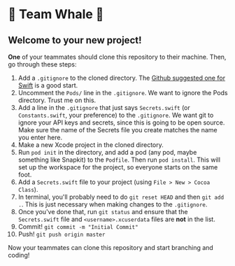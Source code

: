 # 🐋 Team Whale 🐋

## Welcome to your new project!

**One** of your teammates should clone this repository to their machine. Then, go through these steps:

1. Add a `.gitignore` to the cloned directory. The [Github suggested one for Swift](https://github.com/github/gitignore/blob/master/Swift.gitignore) is a good start.
2. Uncomment the `Pods/` line in the `.gitignore`. We want to ignore the Pods directory. Trust me on this.
3. Add a line in the `.gitignore` that just says `Secrets.swift` (or `Constants.swift`, your preference) to the `.gitignore`. We want git to ignore your API keys and secrets, since this is going to be open source. Make sure the name of the Secrets file you create matches the name you enter here.
4. Make a new Xcode project in the cloned directory.
5. Run `pod init` in the directory, and add a pod (any pod, maybe something like Snapkit) to the `Podfile`. Then run `pod install`. This will set up the workspace for the project, so everyone starts on the same foot.
6. Add a `Secrets.swift` file to your project (using `File > New > Cocoa Class`).
7. In terminal, you'll probably need to do `git reset HEAD` and then `git add .`. This is just necessary when making changes to the `.gitignore`.
8. Once you've done that, run `git status` and ensure that the `Secrets.swift` file and `<username>.xcuserdata` files are **not** in the list.
9. Commit! `git commit -m "Initial Commit"`
10. Push! `git push origin master`

Now your teammates can clone this repository and start branching and coding!
